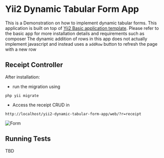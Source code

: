 Yii2 Dynamic Tabular Form App
================================

This is a Demonstration on how to implement dynamic tabular forms.
This application is built on top of [Yii2 Basic application template](https://github.com/yiisoft/yii2-app-basic).
Please refer to the basic app for more installation details and requirements such as composer
The dynamic addition of rows in this app does not actually implement javascript and instead uses a `addRow` button to refresh the page with a new row


Receipt Controller
------------

After installation:
- run the migration using
```
php yii migrate
```
- Access the receipt CRUD in
```
http://localhost/yii2-dynamic-tabular-form-app/web/?r=receipt
```

![Form](http://snag.gy/dMPxm.jpg)

Running Tests
-----------
TBD